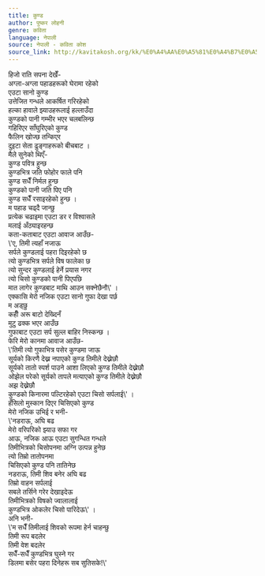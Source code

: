 ```yaml
---
title: कुण्ड
author: पुष्कर लोहनी
genre: कविता
language: नेपाली
source: नेपाली - कविता कोश
source_link: http://kavitakosh.org/kk/%E0%A4%AA%E0%A5%81%E0%A4%B7%E0%A5%8D%E0%A4%95%E0%A4%B0_%E0%A4%B2%E0%A5%8B%E0%A4%B9%E0%A4%A8%E0%A5%80
---
```


हिजो राति सपना देखेँ-  
अग्ला-अग्ला पहाडहरूको घेरामा रहेको  
एउटा सानो कुण्ड  
उत्तेजित गन्धले आकर्षित गरिरहेको  
हल्का हावाले झ्याउहरूलाई हल्लाउँदा  
कुण्डको पानी गम्भीर भएर चलबलिन्छ  
गहिरिएर साँघुरिएको कुण्ड  
फैलिन खोज्छ तन्किएर  
दुइटा सेता ढुङ्गाहरूको बीचबाट ।  
मैले सुनेको थिएँ-  
कुण्ड पवित्र हुन्छ  
कुण्डभित्र जति फोहोर फाले पनि  
कुण्ड सधैँ निर्मल हुन्छ  
कुण्डको पानी जति पिए पनि  
कुण्ड सधैँ रसाइरहेको हुन्छ ।  
म पहाड चढ्दै जान्छु  
प्रत्येक चढाइमा एउटा डर र विश्वासले  
मलाई अँठ्याइरहन्छ  
कता-कताबाट एउटा आवाज आउँछ-  
\\'ए, तिमी त्यहाँ नजाऊ  
सर्पले कुण्डलाई पहरा दिइरहेको छ  
त्यो कुण्डभित्र सर्पले विष फालेका छ  
त्यो सुन्दर कुण्डलाई हेर्ने प्रयास नगर  
त्यो चिसो कुण्डको पानी पिएपछि  
मात लागेर कुण्डबाट माथि आउन सक्नेछैनौ\\' ।  
एक्कासि मेरो नजिक एउटा सानो गुफा देखा पर्छ  
म अड्छु  
कहीँ अरू बाटो देख्दिनँ  
मुटु ढक्क भएर आउँछ  
गुफाबाट एउटा सर्प सुल्ल बाहिर निस्कन्छ ।  
फेरि मेरो कानमा आवाज आउँछ-  
\\'तिमी त्यो गुफाभित्र पसेर कुण्डमा जाऊ  
सूर्यको किरणै देख्न नपाएको कुण्ड तिमीले देख्नेछौ  
सूर्यको तातो स्पर्श पाउने आशा लिएको कुण्ड तिमीले देख्नेछौ  
ओझेल परेको सूर्यको तापले मत्याएको कुण्ड तिमीले देख्नेछौ  
अझ देख्नेछौ  
कुण्डको किनारमा पल्टिरहेको एउटा चिसो सर्पलाई\\' ।  
हँसिलो मुस्कान दिएर चिसिएको कुण्ड  
मेरो नजिक उभिई र भनी-  
\\'नडराऊ, अघि बढ  
मेरो वरिपरिको झ्याउ सफा गर  
आऊ, नजिक आऊ एउटा सुगन्धित गन्धले  
तिमीभित्रको चिसोपनमा अग्नि उत्पन्न हुनेछ  
त्यो तिम्रो तातोपनमा  
चिसिएको कुण्ड पनि तातिनेछ  
नडराऊ, तिमी शिव बनेर अघि बढ  
तिम्रो वाहन सर्पलाई  
सबले तर्सिने गरेर देखाइदेऊ  
तिमीभित्रको विषको ज्वालालाई  
कुण्डभित्र ओकलेर चिसो पारिदेऊ\\' ।  
अनि भनी-  
\\'म सधैँ तिमीलाई शिवको रूपमा हेर्न चाहन्छु  
तिमी रूप बदलेर  
तिमी वेश बदलेर  
सधैँ-सधैँ कुण्डभित्र घुस्ने गर  
डिलमा बसेर पहरा दिनेहरू सब सुतिसके!\\'
